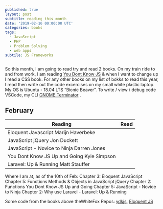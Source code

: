 ```yaml
---
published: true
layout: post
subtitle: reading this month
date: '2019-02-10 00:00:00 UTC'
categories: books
tags:
  - JavaScript
  - PHP
  - Problem Solving
  - web apps
subtile: JS Frameworks
---
```


<p>So this month, I am going to read try and read 2 books. On my train ride to and from work, I am reading <a href="https://github.com/getify/You-Dont-Know-JS/tree/master/up%20%26%20going">You Dont Know JS</a> & when I want to change up I read a CSS book. For any other books on my list of bokks to read this year, I read then write out the code excercises on my small white plastic laptop. My OS is Ubuntu - 18.04 LTS “Bionic Beaver”. To write / view / debug code VSCode, my CLI <a href="https://gnometerminator.blogspot.com/p/introduction.html">GNOME Terminator</a> .</p>

## February

<table class="table">
  <thead>
    <tr>
      <th>Reading</th>
      <th class="text-right">Read</th>
    </tr>
  </thead>
  <tbody>
    <tr>
      <td> Eloquent Javascript Marijn Haverbeke</td>
      <td class="text-right"></td>
    </tr>
    <tr>
      <td class="text-left">JavaScript jQuery Jon Duckett</td>
    </tr>
    <tr>
      <td>JavaScript - Novice to Ninja Darren Jones</td>
    </tr>
    <tr>
      <td class="text-left">You Dont Know JS Up and Going Kyle Simpson</td>
    </tr>
    <tr>
     <td>Laravel: Up & Running Matt Stauffer</td>
    </tr>
  </tbody>
</table>   
Where I am at, as of the 10th of Feb:  
Chapter 3: Eloquent JavaScript  
Chapter 5: Functions Methods & Objects in JavaScript jQuery   
Chapter 2: Functions You Dont Know JS Up and Going   
Chapter 5: JavaScript - Novice to Ninja   
Chapter 2: Why use Laravel - Laravel: Up & Running

Some code from the books above theWhiteFox Repos:
<a href="https://github.com/theWhiteFox/ydkjs">ydkjs</a>, 
<a href="https://github.com/theWhiteFox/Eloquent-JavaScript">Eloquent JS</a>
